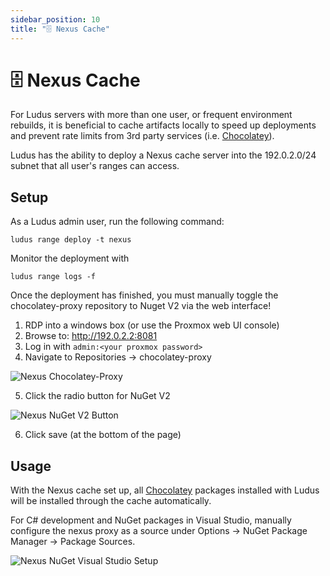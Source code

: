 ```yaml
---
sidebar_position: 10
title: "🗄️ Nexus Cache"
---
```


# 🗄️ Nexus Cache

For Ludus servers with more than one user, or frequent environment rebuilds, it is beneficial to cache
artifacts locally to speed up deployments and prevent rate limits from 3rd party services (i.e. [Chocolatey](https://chocolatey.org/)).

Ludus has the ability to deploy a Nexus cache server into the 192.0.2.0/24 subnet that all user's ranges
can access.

## Setup

As a Ludus admin user, run the following command:

```
ludus range deploy -t nexus
```

Monitor the deployment with 

```
ludus range logs -f
```

Once the deployment has finished, you must manually toggle the chocolatey-proxy repository to Nuget V2 via the web interface!
1. RDP into a windows box (or use the Proxmox web UI console)
2. Browse to: http://192.0.2.2:8081
3. Log in with `admin:<your proxmox password>`
4. Navigate to Repositories -> chocolatey-proxy

![Nexus Chocolatey-Proxy](/img/nexus/nexus-choco-proxy.png)

5. Click the radio button for NuGet V2

![Nexus NuGet V2 Button](/img/nexus/nexus-nugetv2.png)

6. Click save (at the bottom of the page)

## Usage

With the Nexus cache set up, all [Chocolatey](https://chocolatey.org/) packages installed with Ludus will be installed through the cache automatically.

For C# development and NuGet packages in Visual Studio, manually configure the nexus proxy as a source under Options -> NuGet Package Manager -> Package Sources.

![Nexus NuGet Visual Studio Setup](/img/nexus/nexus-visual-studio.png)

